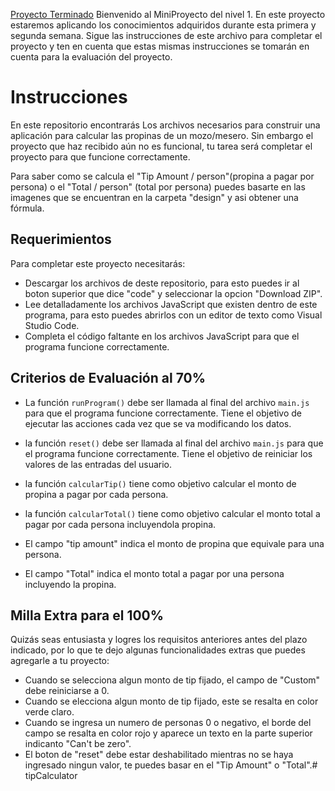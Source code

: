 [Proyecto Terminado](https://kevinvillajim.github.io/tipCalculator/)
Bienvenido al MiniProyecto del nivel 1. En este proyecto estaremos aplicando los conocimientos adquiridos durante esta primera y segunda semana. Sigue las instrucciones de este archivo para completar el proyecto y ten en cuenta que estas mismas instrucciones se tomarán en cuenta para la evaluación del proyecto.

# Instrucciones

En este repositorio encontrarás Los archivos necesarios para construir una aplicación para calcular las propinas de un mozo/mesero. Sin embargo el proyecto que haz recibido aún no es funcional, tu tarea será completar el proyecto para que funcione correctamente.

Para saber como se calcula el "Tip Amount / person"(propina a pagar por persona) o el "Total / person" (total por persona) puedes basarte en las imagenes que se encuentran en la carpeta "design" y asi obtener una fórmula.

## Requerimientos

Para completar este proyecto necesitarás:
- Descargar los archivos de deste repositorio, para esto puedes ir al boton superior que dice "code" y seleccionar la opcion "Download ZIP".
- Lee detalladamente los archivos JavaScript que existen dentro de este programa, para esto puedes abrirlos con un editor de texto como Visual Studio Code.
- Completa el código faltante en los archivos JavaScript para que el programa funcione correctamente.

## Criterios de Evaluación al 70%

- La función `runProgram()` debe ser llamada al final del archivo `main.js` para que el programa funcione correctamente. Tiene el objetivo de ejecutar las acciones cada vez que se va modificando los datos.
- la función `reset()` debe ser llamada al final del archivo `main.js` para que el programa funcione correctamente. Tiene el objetivo de reiniciar los valores de las entradas del usuario.
- la función `calcularTip()` tiene como objetivo calcular el monto de propina a pagar por cada persona.
- la función `calcularTotal()` tiene como objetivo calcular el monto total a pagar por cada persona incluyendola propina.


- El campo "tip amount" indica el monto de propina que equivale para una persona.
- El campo "Total" indica el monto total a pagar por una persona incluyendo la propina.

## Milla Extra para el 100%

Quizás seas entusiasta y logres los requisitos anteriores antes del plazo indicado, por lo que te dejo algunas funcionalidades extras que puedes agregarle a tu proyecto:

- Cuando se selecciona algun monto de tip fijado, el campo de "Custom" debe reiniciarse a 0.
- Cuando se elecciona algun monto de tip fijado, este se resalta en color verde claro.
- Cuando se ingresa un numero de personas 0 o negativo, el borde del campo se resalta en color rojo y aparece un texto en la parte superior indicanto "Can't be zero".
- El boton de "reset" debe estar deshabilitado mientras no se haya ingresado ningun valor, te puedes basar en el "Tip Amount" o "Total".# tipCalculator

